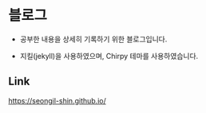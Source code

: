 # 블로그

- 공부한 내용을 상세히 기록하기 위한 블로그입니다.

- 지킬(jekyll)을 사용하였으며, Chirpy 테마를 사용하였습니다.

## Link

https://seongil-shin.github.io/
